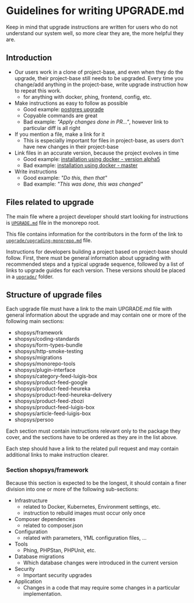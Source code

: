 # Guidelines for writing UPGRADE.md

Keep in mind that upgrade instructions are written for users who do not understand our system well, so more clear they are, the more helpful they are.

## Introduction

-   Our users work in a clone of project-base, and even when they do the upgrade, their project-base still needs to be upgraded.
    Every time you change/add anything in the project-base, write upgrade instruction how to repeat this work.
    -   for anything with docker, phing, frontend, config, etc.
-   Make instructions as easy to follow as possible
    -   Good example: [postgres upgrade](https://github.com/shopsys/shopsys/blob/master/UPGRADE.md#postgresql-upgrade)
    -   Copyable commands are great
    -   Bad example: _"Apply changes done in PR..."_, however link to particular diff is all right
-   If you mention a file, make a link for it
    -   This is especially important for files in project-base, as users don't have new changes in their project-base
-   Link files in an accurate version, because the project evolves in time
    -   Good example: [installation using docker - version alpha5](https://github.com/shopsys/shopsys/blob/v7.0.0-alpha5/docs/installation/installation-using-docker-application-setup.md)
    -   Bad example: [installation using docker - master](https://github.com/shopsys/shopsys/blob/master/docs/installation/installation-using-docker-application-setup.md)
-   Write instructions
    -   Good example: _"Do this, then that"_
    -   Bad example: _"This was done, this was changed"_

## Files related to upgrade

The main file where a project developer should start looking for instructions is [`UPGRADE.md`](https://github.com/shopsys/shopsys/blob/master/UPGRADE.md) file in the monorepo root.

This file contains information for the contributors in the form of the link to [`upgrade/upgrading-monorepo.md`](https://github.com/shopsys/shopsys/blob/master/upgrade/upgrading-monorepo.md) file.

Instructions for developers building a project based on project-base should follow.
First, there must be general information about upgrading with recommended steps and a typical upgrade sequence,
followed by a list of links to upgrade guides for each version.
These versions should be placed in a [`upgrade/`](https://github.com/shopsys/shopsys/tree/master/upgrade/) folder.

## Structure of upgrade files

Each upgrade file must have a link to the main UPGRADE.md file with general information about the upgrade and may contain one or more of the following main sections:

-   shopsys/framework
-   shopsys/coding-standards
-   shopsys/form-types-bundle
-   shopsys/http-smoke-testing
-   shopsys/migrations
-   shopsys/monorepo-tools
-   shopsys/plugin-interface
-   shopsys/category-feed-luigis-box
-   shopsys/product-feed-google
-   shopsys/product-feed-heureka
-   shopsys/product-feed-heureka-delivery
-   shopsys/product-feed-zbozi
-   shopsys/product-feed-luigis-box
-   shopsys/article-feed-luigis-box
-   shopsys/persoo

Each section must contain instructions relevant only to the package they cover, and the sections have to be ordered as they are in the list above.

Each step should have a link to the related pull request and may contain additional links to make instruction clearer.

### Section shopsys/framework

Because this section is expected to be the longest, it should contain a finer division into one or more of the following sub-sections:

-   Infrastructure
    -   related to Docker, Kubernetes, Environment settings, etc.
    -   instruction to rebuild images must occur only once
-   Composer dependencies
    -   related to composer.json
-   Configuration
    -   related with parameters, YML configuration files, ...
-   Tools
    -   Phing, PHPStan, PHPUnit, etc.
-   Database migrations
    -   Which database changes were introduced in the current version
-   Security
    -   Important security upgrades
-   Application
    -   Changes in a code that may require some changes in a particular implementation.
